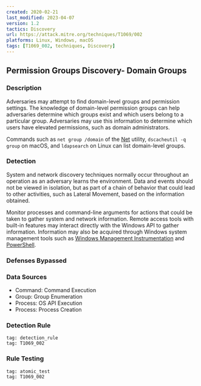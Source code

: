 ```yaml
---
created: 2020-02-21
last_modified: 2023-04-07
version: 1.2
tactics: Discovery
url: https://attack.mitre.org/techniques/T1069/002
platforms: Linux, Windows, macOS
tags: [T1069_002, techniques, Discovery]
---
```


## Permission Groups Discovery- Domain Groups

### Description

Adversaries may attempt to find domain-level groups and permission settings. The knowledge of domain-level permission groups can help adversaries determine which groups exist and which users belong to a particular group. Adversaries may use this information to determine which users have elevated permissions, such as domain administrators.

Commands such as <code>net group /domain</code> of the [Net](https://attack.mitre.org/software/S0039) utility,  <code>dscacheutil -q group</code> on macOS, and <code>ldapsearch</code> on Linux can list domain-level groups.

### Detection

System and network discovery techniques normally occur throughout an operation as an adversary learns the environment. Data and events should not be viewed in isolation, but as part of a chain of behavior that could lead to other activities, such as Lateral Movement, based on the information obtained.

Monitor processes and command-line arguments for actions that could be taken to gather system and network information. Remote access tools with built-in features may interact directly with the Windows API to gather information. Information may also be acquired through Windows system management tools such as [Windows Management Instrumentation](https://attack.mitre.org/techniques/T1047) and [PowerShell](https://attack.mitre.org/techniques/T1059/001).

### Defenses Bypassed



### Data Sources

  - Command: Command Execution
  -  Group: Group Enumeration
  -  Process: OS API Execution
  -  Process: Process Creation
### Detection Rule

```query
tag: detection_rule
tag: T1069_002
```

### Rule Testing

```query
tag: atomic_test
tag: T1069_002
```
